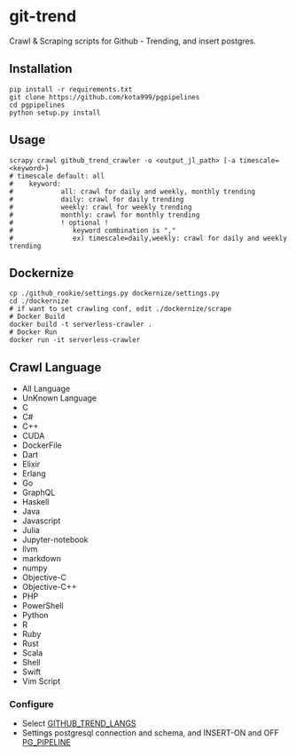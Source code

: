 # git-trend
Crawl & Scraping scripts for Github - Trending, and insert postgres.

## Installation

    pip install -r requirements.txt
    git clone https://github.com/kota999/pgpipelines
    cd pgpipelines
    python setup.py install

## Usage

    scrapy crawl github_trend_crawler -o <output_jl_path> [-a timescale=<keyword>]
    # timescale default: all
    #    keyword:
    #            all: crawl for daily and weekly, monthly trending
    #            daily: crawl for daily trending
    #            weekly: crawl for weekly trending
    #            monthly: crawl for monthly trending
    #            ! optional !
    #               keyword combination is ","
    #               ex) timescale=daily,weekly: crawl for daily and weekly trending

## Dockernize

    cp ./github_rookie/settings.py dockernize/settings.py
    cd ./dockernize
    # if want to set crawling conf, edit ./dockernize/scrape
    # Docker Build
    docker build -t serverless-crawler .
    # Docker Run
    docker run -it serverless-crawler

## Crawl Language
 + All Language
 + UnKnown Language
 + C
 + C#
 + C++
 + CUDA
 + DockerFile
 + Dart
 + Elixir
 + Erlang
 + Go
 + GraphQL
 + Haskell
 + Java
 + Javascript
 + Julia
 + Jupyter-notebook
 + llvm
 + markdown
 + numpy
 + Objective-C
 + Objective-C++
 + PHP
 + PowerShell
 + Python
 + R
 + Ruby
 + Rust
 + Scala
 + Shell
 + Swift
 + Vim Script

### Configure
 + Select [GITHUB_TREND_LANGS](github_rookie/settings.py)
 + Settings postgresql connection and schema, and INSERT-ON and OFF [PG_PIPELINE](github_rookie/settings.py)
